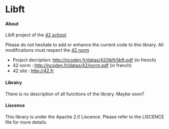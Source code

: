 Libft
=====

#### About
Libft project of the [42 school](http://42.fr).

Please do not hesitate to add or enhance the current code to this library.
All modifications must respect the [42 norm](http://ncoden.fr/datas/42/norm.pdf)

* Project decription: http://ncoden.fr/datas/42/libft/libft.pdf (in french)
* 42 norm : http://ncoden.fr/datas/42/norm.pdf (in french)
* 42 site : http://42.fr

#### Librairy

There is no description of all functions of the library. Maybe soon?

#### Liscence
This library is under the Apache 2.0 Liscence.
Please refer to the LISCENCE file for more details.
